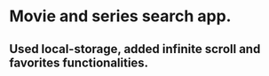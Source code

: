 # Movie and series search app.

## Used local-storage, added infinite scroll and favorites functionalities.
